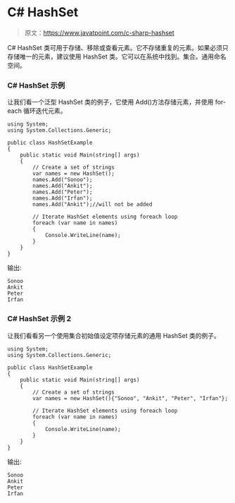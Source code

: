 # C# HashSet

> 原文：<https://www.javatpoint.com/c-sharp-hashset>

C# HashSet 类可用于存储、移除或查看元素。它不存储重复的元素。如果必须只存储唯一的元素，建议使用 HashSet 类。它可以在系统中找到。集合。通用命名空间。

### C# HashSet <t>示例</t>

让我们看一个泛型 HashSet <t>类的例子，它使用 Add()方法存储元素，并使用 for-each 循环迭代元素。</t>

```
using System;
using System.Collections.Generic;

public class HashSetExample
{
    public static void Main(string[] args)
    {
        // Create a set of strings
        var names = new HashSet();
        names.Add("Sonoo");
        names.Add("Ankit");
        names.Add("Peter");
        names.Add("Irfan");
        names.Add("Ankit");//will not be added

        // Iterate HashSet elements using foreach loop
        foreach (var name in names)
        {
            Console.WriteLine(name);
        }
    }
} 
```

输出:

```
Sonoo
Ankit
Peter
Irfan

```

### C# HashSet <t>示例 2</t>

让我们看看另一个使用集合初始值设定项存储元素的通用 HashSet <t>类的例子。</t>

```
using System;
using System.Collections.Generic;

public class HashSetExample
{
    public static void Main(string[] args)
    {
        // Create a set of strings
        var names = new HashSet(){"Sonoo", "Ankit", "Peter", "Irfan"};

        // Iterate HashSet elements using foreach loop
        foreach (var name in names)
        {
            Console.WriteLine(name);
        }
    }
} 
```

输出:

```
Sonoo
Ankit
Peter
Irfan

```